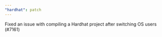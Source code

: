 ```yaml
---
"hardhat": patch
---
```


Fixed an issue with compiling a Hardhat project after switching OS users (#7161)
